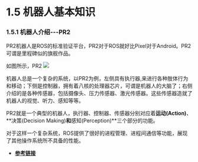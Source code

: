 # 1.5 机器人基本知识
### 1.5.1 机器人介绍---PR2
PR2机器人是ROS的标准验证平台，PR2对于ROS就好比Pixel对于Android。PR2可谓是里程碑似的旗舰作品。

如图所示，PR2
![](https://i.loli.net/2017/10/26/59f1f78a63096.jpg)


机器人总是一个复杂的系统，以PR2为例，左侧具有执行器,来进行各种肢体行为和移动；下侧是控制器，拥有着八核的处理器芯片，可谓是机器人的大脑了；右侧介绍的是各种传感器，包括摄像头、压力传感器、激光传感器。这些传感器造就了机器人的视觉、听力、感知等等。

PR2就是一个典型的机器人，执行器、控制器、传感器分别对应着**运动(Action)**、**决策(Decision Making)**和**感知(Perception)**三个部分的功能。

对于这样一个复杂系统，ROS提供了很好的进程管理、进程间通信等功能，展现了其他操作系统所不具备的性能。

* [**参考链接**](http://www.willowgarage.com/pages/pr2/specs)
